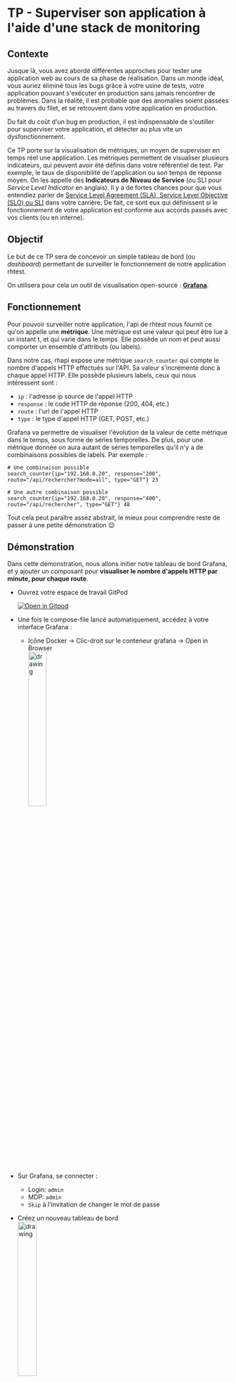 # TP - Superviser son application à l'aide d'une stack de monitoring
## Contexte
Jusque là, vous avez abordé différentes approches pour tester une application web au cours de sa phase de réalisation. Dans un monde idéal, vous auriez éliminé tous les bugs grâce à votre usine de tests, votre application pouvant s'exécuter en production sans jamais rencontrer de problèmes.
Dans la réalité, il est probable que des anomalies soient passées au travers du filet, et se retrouvent dans votre application en production.

Du fait du coût d'un bug en production, il est indispensable de s'outiller pour superviser votre application, et détecter au plus vite un dysfonctionnement.

Ce TP porte sur la visualisation de métriques, un moyen de superviser en temps réel une application. Les métriques permettent de visualiser plusieurs indicateurs, qui peuvent avoir été définis dans votre référentiel de test. Par exemple, le taux de disponibilité de l'application ou son temps de réponse moyen. On les appelle des **Indicateurs de Niveau de Service** (ou SLI pour *Service Level Indicator* en anglais). Il y a de fortes chances pour que vous entendiez parler de [Service Level Agreement (SLA), Service Level Objective (SLO) ou SLI](https://www.atlassian.com/fr/incident-management/kpis/sla-vs-slo-vs-sli) dans votre carrière. De fait, ce sont eux qui définissent si le fonctionnement de votre application est conforme aux accords passés avec vos clients (ou en interne).


## Objectif
Le but de ce TP sera de concevoir un simple tableau de bord (ou *dashboard*) permettant de surveiller le fonctionnement de notre application rhtest.

On utilisera pour cela un outil de visualisation open-source : [**Grafana**](https://grafana.com/).

## Fonctionnement
Pour pouvoir surveiller notre application, l'api de rhtest nous fournit ce qu'on appelle une **métrique**. Une métrique est une valeur qui peut être lue à un instant t, et qui varie dans le temps. Elle possède un nom et peut aussi comporter un ensemble d'attributs (ou labels).

Dans notre cas, rhapi expose une métrique `search_counter` qui compte le nombre d'appels HTTP effectués sur l'API. Sa valeur s'incrémente donc à chaque appel HTTP. Elle possède plusieurs labels, ceux qui nous intéressent sont :
* `ip` : l'adresse ip source de l'appel HTTP
* `response` : le code HTTP de réponse (200, 404, etc.)
* `route` : l'url de l'appel HTTP
* `type` : le type d'appel HTTP (GET, POST, etc.)


Grafana va permettre de visualiser l'évolution de la valeur de cette métrique dans le temps, sous forme de séries temporelles. De plus, pour une métrique donnée on aura autant de séries temporelles qu'il n'y a de combinaisons possibles de labels. Par exemple :
```
# Une combinaison possible
search_counter{ip="192.168.0.20", response="200", route="/api/rechercher?mode=all", type="GET"} 23

# Une autre combinaison possible
search_counter{ip="192.168.0.20", response="400", route="/api/rechercher", type="GET"} 48
```

Tout cela peut paraître assez abstrait, le mieux pour comprendre reste de passer à une petite démonstration 😉

## Démonstration
Dans cette démonstration, nous allons initier notre tableau de bord Grafana, et y ajouter un composant pour **visualiser le nombre d'appels HTTP par minute, pour chaque route**. 
* Ouvrez votre espace de travail GitPod

    [![Open in Gitpod](https://gitpod.io/button/open-in-gitpod.svg)](https://gitpod.io/#https://github.com/fmarques56/rhtest)

* Une fois le compose-file lancé automatiquement, accédez à votre interface Grafana :
    * Icône Docker -> Clic-droit sur le conteneur grafana -> Open in Browser
        <br><img src="img/open_in_browser.png" alt="drawing" width="30%"/>
* Sur Grafana, se connecter :
    * Login: `admin`
    * MDP: `admin`
    * `Skip` à l'invitation de changer le mot de passe
* Créez un nouveau tableau de bord
    <br><img src="img/new_dashboard.png" alt="drawing" width="30%"/>
* Cliquez sur "Add a new panel"
* Vous vous retrouvez sur l'interface d'édition d'un composant de votre dashboard
    <br><img src="img/empty_comp.png" alt="drawing" width="100%"/>

* Commencez par donner un titre à votre composant :
    <br><img src="img/panel_title.png" alt="drawing" width="30%"/>

* Sélectionnez la métrique qui nous intéresse, à savoir `search_counter` :
    <br><img src="img/search_counter.png" alt="drawing" width="50%"/>

* Rafraichissez votre composant :
    <br><img src="img/refresh.png" alt="drawing" width="50%"/>

* A ce stade, on observe au moins quatre courbes : ce sont les appels faits sur l'api par le script noise.sh qui s'exécute dans un conteneur, allez voir sa définition ici : https://github.com/fmarques56/rhtest/blob/master/apps/monitoring/noise/noise.sh. Il fait simplement appel à quelques routes de notre API toutes les secondes pour générer du bruit et provoquer un incrément de notre métrique `search_counter`. Les courbes sont certainement compactées sur la droite, vous pouvez **réduire la plage temporelle que l'on souhaite visualiser à 15 minutes** :
    <br><img src="img/time_range.png" alt="drawing" width="50%"/>

* Si vous regardez la légende en bas de votre graphique, vous retrouvez les labels associés à vos séries temporelles. Rappelez-vous, nous avions dit plus haut qu'une combinaison de labels = une série temporelle (= une courbe). On a donc un graphique qui affiche le nombre d'appels HTTP pour chaque combinaison de labels.
    <br><img src="img/legend.png" alt="drawing" width="100%"/>

* Ce qui va nous intéresser, c'est d'avoir le nombre de requête par minutes, et non le total de requêtes depuis le lancement de l'application. Il existe une opération qui permet de calculer l'incrément d'une série sur une période donnée : la fonction `Increase`, que l'on va configurer sur 1 minute.
    <br><img src="img/increase.png" alt="drawing" width="50%"/>
    <br><img src="img/increase1m.png" alt="drawing" width="50%"/>

* Rafraichissez le graphique. Nos courbes nous donnent désormais le nombre d'appels HTTP par minute. On constate bien le résultat de notre script de génération de bruit qui lance des appels toutes les secondes, d'où des valeurs multiples de 60 pour un increase paramétré sur 1 minute.
    <br><img src="img/increase_graph.png" alt="drawing" width="100%"/>

* Enfin, nous cherchions à afficher les appels HTTP par minute, pour chaque route. Actuellement, nous avons le nombre d'appels par minute, pour chaque combinaison de labels. Typiquement, on observe deux séries temporelles pour la route `/api/ajouter`. Nous allons donc regrouper les séries temporelles par route. Pour cela, ajouter l'opération `sum` dans la catégorie des fonctions d'agrégations : 
    <br><img src="img/sum.png" alt="drawing" width="50%"/>
    <br><img src="img/sum_route.png" alt="drawing" width="50%"/>

* Rafraissiez le graphique. Nous obtenons le résultat final que nous recherchions : la somme du nombre d'appels HTTP par minute pour chaque route de notre API.
    <br><img src="img/final_graph.png" alt="drawing" width="100%"/>

* Actuellement, on affiche un graphique de séries temporelles. Vous pouvez vous amuser à changer le type de graphique en haut à droite. Essayer par exemple le mode `Stat`, `Pie chart` ou même `Bar Gauge`. Vous pouvez revenir sur le graphique par défaut de type `Time series`.
    <br><img src="img/graph_type.png" alt="drawing" width="30%"/>


* Enregistrez votre composant avec le bouton `Apply` en haut à droite.
* Vous vous retrouvez sur votre tableau de bord, comportant votre nouveau composant. Enregistrez votre tableau de bord avec l'icône de disquette.
    <br><img src="img/save_dashboard.png" alt="drawing" width="100%"/>




## A vous de jouer
Agrémentez votre tableau de bord en ajoutant de nouveaux composants pour :
1. Visualiser le nombre de requêtes HTTP par minute pour chaque code de réponse
2. Visualiser le nombre de requêtes HTTP par minute pour chaque adresse IP (en utilisant un autre type de visualisation, par exemple `Bar Gauge`)
3. Visualiser l'état actuel de notre API (UP ou DOWN)
    * Pour cela, vous pouvez utiliser la métrique `up` égale à 0 si l'appli est down, ou 1 si elle est up.
    * Essayez d'utiliser un graphique de type `Stat`, pour lequel vous pouvez définir le texte à afficher selon la valeur actuelle de la métrique dans les options `Value mappings` à droite.
    * On cherche à obtenir quelque-chose qui ressemble à ça :
        <br><img src="img/api_up.png" alt="drawing" width="30%"/>
    * Vous pouvez stopper et redémarrer le conteneur de rhapi sur GitPod pour tester votre composant 😉
        <br><img src="img/api_down.png" alt="drawing" width="30%"/>
4. Visualiser le taux de disponibilité de notre API sur 1 heure (information très utilisée comme SLI !)
    * Là aussi, la métrique `up` est la plus adaptée.
    * Une opération permet de calculer la moyenne des valeurs sur une période donnée : `Range functions > Avg over time`
    * A l'aide du type de graphe `Gauge`, essayez d'obtenir le résultat suivant :
        <br><img src="img/dispo_vert.png" alt="drawing" width="30%"/>
    * Si on coupe le conteneur de l'api, constatez le taux diminuer :
        <br><img src="img/dispo_rouge.png" alt="drawing" width="30%"/>
5. Visualiser le taux d'erreurs 4xx par minute (pas seulement 400 ou 409)
    * Tip 1 : vous pouvez filtrer vos labels en utilisant des regex avec le matching `=~`
    * Tip 2 : vous pouvez opérer des calculs entre deux séries temporelles avec l'opération `Binary operations > Binary operation with query`
    * Une fois votre composant créé, spammez la route `/api/rechercher` de rhapi dans votre naviguateur pour faire monter le taux d'erreurs 4xx

Une fois votre dashboard achevé, n'hésitez pas à couper le conteneur de noise et naviguer sur rhfront pour générer vos propres appels à l'API, et voir le comportement de votre dashboard.

Vous pouvez également réfléchir à d'autres composants qui vous semblent pertinents, ou simplement explorer les différents types de graphes pour améliorer ceux que vous venez de créer ! 😉


## Ce qu'il faut retenir
* Tester et vérifier le bon fonctionnement d'une application est une tâche qui s'opère tout au long du cycle de vie de cette dernière, **du début de sa conception jusqu'à la fin de son utilisation**.
* **Le coût d'une anomalie en production est bien plus grand qu'une anomalie détectée avant la mise en production**.
* De plus, **une anomalie en production a un impact direct sur l'image de votre produit**. Il est donc impératif de **les détecter le plus rapidement possible**.
* C'est dans ce but qu'on utilise des moyens de supervision, la collecte de métriques en faisant partie. **L'utilisation de métriques permet de détecter en temps réel un comportement anormal, et avoir une idication sur son origine**. Par exemple, un grand nombre d'erreurs 500 sur une route précise de notre API.
* Les métriques nous indiquent également si certaines spécifications de notre référentiel de test sont toujours respectées en production. **Ces spécifications constituent souvent nos SLI**, comme par exemple le taux de disponibilité de l'API.
* Enfin, dans un contexte de cybersécurité, avoir une stack de supervision peut **contribuer à détecter des comportements malveillants**. Par exemple, un soudain pic d'appels par un ensemble d'adresses IP peut suggérer une attaque par déni de service.
